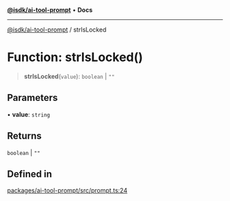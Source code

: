 [**@isdk/ai-tool-prompt**](../README.md) • **Docs**

***

[@isdk/ai-tool-prompt](../globals.md) / strIsLocked

# Function: strIsLocked()

> **strIsLocked**(`value`): `boolean` \| `""`

## Parameters

• **value**: `string`

## Returns

`boolean` \| `""`

## Defined in

[packages/ai-tool-prompt/src/prompt.ts:24](https://github.com/isdk/ai-tool-prompt.js/blob/cf3fc2758759b055a3b34708f92339dcf4ac415b/src/prompt.ts#L24)
